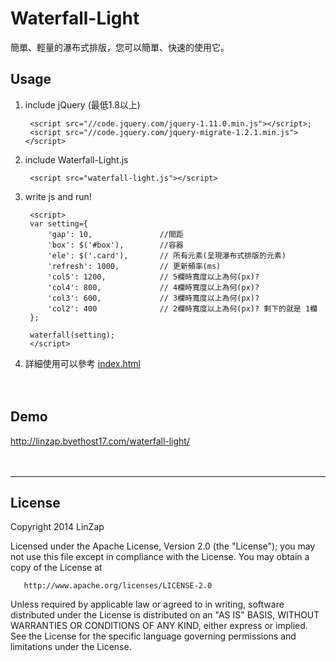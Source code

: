 Waterfall-Light
===============

簡單、輕量的瀑布式排版，您可以簡單、快速的使用它。

## Usage

1. include jQuery (最低1.8以上)

        <script src="//code.jquery.com/jquery-1.11.0.min.js"></script>;
        <script src="//code.jquery.com/jquery-migrate-1.2.1.min.js"></script>

2. include Waterfall-Light.js

        <script src="waterfall-light.js"></script>

3. write js and run! 


        <script>
        var setting={
            'gap': 10,               //間距
            'box': $('#box'),        //容器
            'ele': $('.card'),       // 所有元素(呈現瀑布式排版的元素)
            'refresh': 1000,         // 更新頻率(ms)
            'col5': 1200,            // 5欄時寬度以上為何(px)?
            'col4': 800,             // 4欄時寬度以上為何(px)?
            'col3': 600,             // 3欄時寬度以上為何(px)?
            'col2': 400              // 2欄時寬度以上為何(px)? 剩下的就是 1欄
        };
        
        waterfall(setting);
        </script>


4. 詳細使用可以參考 [index.html](https://github.com/LinZap/Waterfall-Light/blob/master/index.html)

　
　
## Demo

http://linzap.byethost17.com/waterfall-light/

　
　

***

## License

   Copyright 2014 LinZap

   Licensed under the Apache License, Version 2.0 (the "License");
   you may not use this file except in compliance with the License.
   You may obtain a copy of the License at

       http://www.apache.org/licenses/LICENSE-2.0

   Unless required by applicable law or agreed to in writing, software
   distributed under the License is distributed on an "AS IS" BASIS,
   WITHOUT WARRANTIES OR CONDITIONS OF ANY KIND, either express or implied.
   See the License for the specific language governing permissions and
   limitations under the License.
